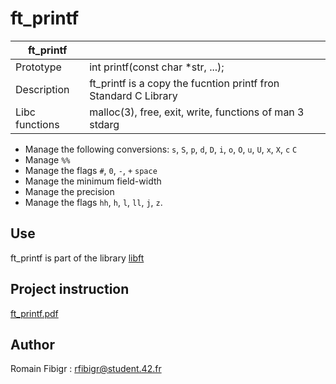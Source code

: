 # ft_printf

| ft_printf 	|											|
| ------------- | ----------------------------------------- |
| Prototype		| int	printf(const char *str, ...);	|
| Description	| ft_printf is a copy the fucntion printf fron Standard C Library |
| Libc functions| malloc(3), free, exit, write, functions of man 3 stdarg|

+ Manage the following conversions: `s`, `S`, `p`, `d`, `D`, `i`, `o`, `O`, `u`, `U`, `x`, `X`, `c` `C`
+ Manage `%%`
+ Manage the flags `#`, `0`, `-`, `+` `space`
+ Manage the minimum field-width
+ Manage the precision
+ Manage the flags `hh`, `h`, `l`, `ll`, `j`, `z`.

## Use

ft_printf is part of the library [libft](https://github.com/rfibigr/libft)

## Project instruction

[ft_printf.pdf](https://github.com/rfibigr/ft_printf/tree/master/PDF)

## Author

Romain Fibigr : rfibigr@student.42.fr
